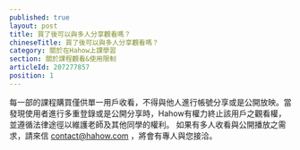 ```yaml
---
published: true
layout: post
title: 買了後可以與多人分享觀看嗎？
chineseTitle: 買了後可以與多人分享觀看嗎？
category: 關於在Hahow上課學習
section: 關於課程觀看&使用限制
articleId: 207277857
position: 1
---
```

每一部的課程購買僅供單一用戶收看，不得與他人進行帳號分享或是公開放映。當發現使用者進行多重登錄或是公開分享時，Hahow有權力終止該用戶之觀看權，並遵循法律途徑以維護老師及其他同學的權利。
如果有多人收看與公開播放之需求，請來信 contact@hahow.com ，將會有專人與您接洽。
